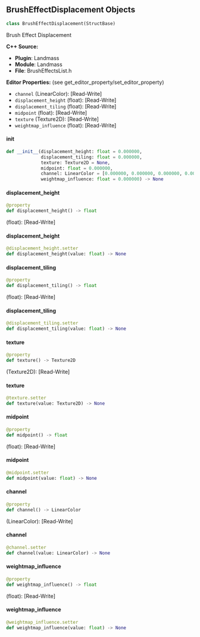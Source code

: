 ## BrushEffectDisplacement Objects

```python
class BrushEffectDisplacement(StructBase)
```

Brush Effect Displacement

**C++ Source:**

- **Plugin**: Landmass
- **Module**: Landmass
- **File**: BrushEffectsList.h

**Editor Properties:** (see get_editor_property/set_editor_property)

- ``channel`` (LinearColor):  [Read-Write]
- ``displacement_height`` (float):  [Read-Write]
- ``displacement_tiling`` (float):  [Read-Write]
- ``midpoint`` (float):  [Read-Write]
- ``texture`` (Texture2D):  [Read-Write]
- ``weightmap_influence`` (float):  [Read-Write]

<a id="unreal.BrushEffectDisplacement.__init__"></a>

#### __init__

```python
def __init__(displacement_height: float = 0.000000,
             displacement_tiling: float = 0.000000,
             texture: Texture2D = None,
             midpoint: float = 0.000000,
             channel: LinearColor = [0.000000, 0.000000, 0.000000, 0.000000],
             weightmap_influence: float = 0.000000) -> None
```

<a id="unreal.BrushEffectDisplacement.displacement_height"></a>

#### displacement_height

```python
@property
def displacement_height() -> float
```

(float):  [Read-Write]

<a id="unreal.BrushEffectDisplacement.displacement_height"></a>

#### displacement_height

```python
@displacement_height.setter
def displacement_height(value: float) -> None
```

<a id="unreal.BrushEffectDisplacement.displacement_tiling"></a>

#### displacement_tiling

```python
@property
def displacement_tiling() -> float
```

(float):  [Read-Write]

<a id="unreal.BrushEffectDisplacement.displacement_tiling"></a>

#### displacement_tiling

```python
@displacement_tiling.setter
def displacement_tiling(value: float) -> None
```

<a id="unreal.BrushEffectDisplacement.texture"></a>

#### texture

```python
@property
def texture() -> Texture2D
```

(Texture2D):  [Read-Write]

<a id="unreal.BrushEffectDisplacement.texture"></a>

#### texture

```python
@texture.setter
def texture(value: Texture2D) -> None
```

<a id="unreal.BrushEffectDisplacement.midpoint"></a>

#### midpoint

```python
@property
def midpoint() -> float
```

(float):  [Read-Write]

<a id="unreal.BrushEffectDisplacement.midpoint"></a>

#### midpoint

```python
@midpoint.setter
def midpoint(value: float) -> None
```

<a id="unreal.BrushEffectDisplacement.channel"></a>

#### channel

```python
@property
def channel() -> LinearColor
```

(LinearColor):  [Read-Write]

<a id="unreal.BrushEffectDisplacement.channel"></a>

#### channel

```python
@channel.setter
def channel(value: LinearColor) -> None
```

<a id="unreal.BrushEffectDisplacement.weightmap_influence"></a>

#### weightmap_influence

```python
@property
def weightmap_influence() -> float
```

(float):  [Read-Write]

<a id="unreal.BrushEffectDisplacement.weightmap_influence"></a>

#### weightmap_influence

```python
@weightmap_influence.setter
def weightmap_influence(value: float) -> None
```

<a id="unreal.BrushEffectSmoothBlending"></a>